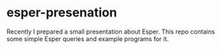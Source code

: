 esper-presenation
=================

Recently I prepared a small presentation about Esper. This repo contains some simple Esper queries and example programs for it.

